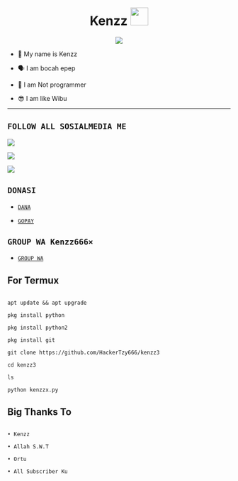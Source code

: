 <h1 align="center">Kenzz <img src="https://www.mediafire.com/view/5ptg13w7etebsff/ppp.png/file" width="40px" alt=""><br></h1>
<p align="center">
<img src="https://www.mediafire.com/view/5ptg13w7etebsff/ppp.png/file" />
</p>

<p align="center">

- 👼 My name is Kenzz

- 🗣️ I am bocah epep

- 🔭 I am Not programmer
 
- 😎 I am like Wibu
</p>

-------

## ```FOLLOW ALL SOSIALMEDIA ME```

<p align="center">

<a href="https://instagram/hackertzy666"><img src="https://img.shields.io/badge/Instagram-E4405F?style=for-the-badge&logo=instagram&logoColor=white"/> 

<a href="https://wa.me/6287853021508"><img src="https://img.shields.io/badge/WhatsApp-25D366?style=for-the-badge&logo=whatsapp&logoColor=white" />

<a href="https://youtube.com/@k3nzzmaker"><img src="https://img.shields.io/badge/YouTube k3nzzmaker-ff0000?style=for-the-badge&logo=youtube&logoColor=ff000000&link=https://youtube.com/k3nzzmaker" /><a>

</p>

## ```DONASI```

- [`DANA`](087853021508)

- [`GOPAY`](087853021508)

## ```GROUP WA Kenzz666×```

- [`GROUP WA`](https://chat.whatsapp.com/GNLvQFdrcoE8eJKhmOof4H)

## For Termux

```perintah install

apt update && apt upgrade

pkg install python

pkg install python2

pkg install git

git clone https://github.com/HackerTzy666/kenzz3

cd kenzz3

ls

python kenzzx.py

```

## Big Thanks To

 ```

• Kenzz

• Allah S.W.T

• Ortu

• All Subscriber Ku

```
